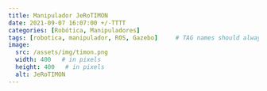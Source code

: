 ```yaml
---
title: Manipulador JeRoTIMON
date: 2021-09-07 16:07:00 +/-TTTT
categories: [Robótica, Manipuladores]
tags: [robotica, manipulador, ROS, Gazebo]     # TAG names should always be lowercase
image:
  src: /assets/img/timon.png
  width: 400   # in pixels
  height: 400   # in pixels
  alt: JeRoTIMON
---
```


